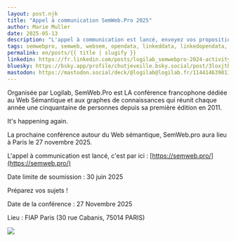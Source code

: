 ```yaml
---
layout: post.njk
title: "Appel à communication SemWeb.Pro 2025"
author: Marie Muller
date: 2025-05-13
description: "L'appel à communication est lancé, envoyez vos propositions au comité de programme avant le 30 juin 2025 !"
tags: semwebpro, semweb, websem, opendata, linkeddata, linkedopendata, knowledgegraph, thesaurus, ontology, RDF, SPARQL, SHACL, OWL, JSONLD
permalink: en/posts/{{ title | slugify }}
linkedin: https://fr.linkedin.com/posts/logilab_semwebpro-2024-activity-7322537842335772672-z8cw
bluesky: https://bsky.app/profile/chutjeveille.bsky.social/post/3loxjtbflz22e
mastodon: https://mastodon.social/deck/@logilab@logilab.fr/114414639811641994
---
```


<p class="lead">Organisée par Logilab, SemWeb.Pro est LA conférence francophone dédiée au Web Sémantique et aux graphes de connaissances qui réunit chaque année une cinquantaine de personnes depuis sa première édition en 2011.</p>

It's happening again.

La prochaine conférence autour du Web sémantique, SemWeb.pro aura lieu à Paris le 27 novembre 2025. 

L'appel à communication est lancé, c'est par ici : [https://semweb.pro/](https://semweb.pro/)

Date limite de soumission : 30 juin 2025 

Préparez vos sujets !

Date de la conférence : 27 Novembre 2025

Lieu : FIAP Paris (30 rue Cabanis, 75014 PARIS)

[![](/assets/posts-images/call-swep-2025.jpg)](/assets/posts-images/call-swep-2025.jpg)
